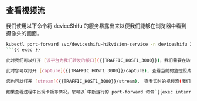 ## 查看视频流

我们使用以下命令将 deviceShifu 的服务暴露出来以便我们能够在浏览器中看到摄像头的画面。

```bash
kubectl port-forward svc/deviceshifu-hikvision-service -n deviceshifu 3000:80 --address=0.0.0.0
```{{ exec }}

此时我们可以打开 [该平台为我们转发的接口]({{TRAFFIC_HOST1_3000}})，我们需要在访问的 URL 后面加上指令来对设备进行操作。

此时您可以打开 [capture]({{TRAFFIC_HOST1_3000}}/capture), 查看当前的监控照片

您也可以打开 [stream]({{TRAFFIC_HOST1_3000}}/stream)， 查看实时的视频流(我们不推荐您这么做，由于该平台的机器配置较低，可能无法流畅地查看视频流)

如果查看过程中出现卡顿等情况，您可以`中断运行的 port-forward 命令`{{exec interrupt}}，再次运行即可。